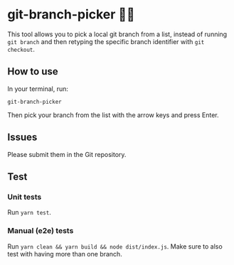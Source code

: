 # git-branch-picker 👨‍💻

This tool allows you to pick a local git branch from a list, instead of running `git branch` and then retyping the specific branch identifier with `git checkout`.

## How to use

In your terminal, run:

`git-branch-picker`

Then pick your branch from the list with the arrow keys and press Enter.

## Issues

Please submit them in the Git repository.

## Test

### Unit tests

Run `yarn test`.

### Manual (e2e) tests

Run `yarn clean && yarn build && node dist/index.js`. Make sure to also test with having more than one branch.
